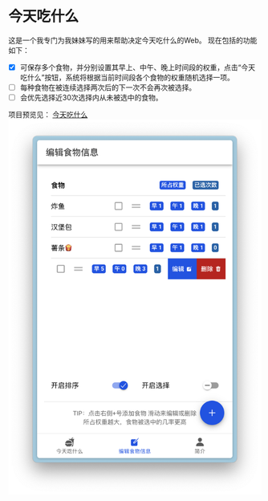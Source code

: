 # 今天吃什么
这是一个我专门为我妹妹写的用来帮助决定今天吃什么的Web。
现在包括的功能如下：
- [x]  可保存多个食物，并分别设置其早上、中午、晚上时间段的权重，点击“今天吃什么”按钮，系统将根据当前时间段各个食物的权重随机选择一项。
- [ ] 每种食物在被连续选择两次后的下一次不会再次被选择。
- [ ] 会优先选择近30次选择内从未被选中的食物。

项目预览见：
[今天吃什么](https://amagicpear.github.io/What-to-eat-today-web/)
![示意图](./readme-assets/截屏2024-10-27%2014.33.30.png)